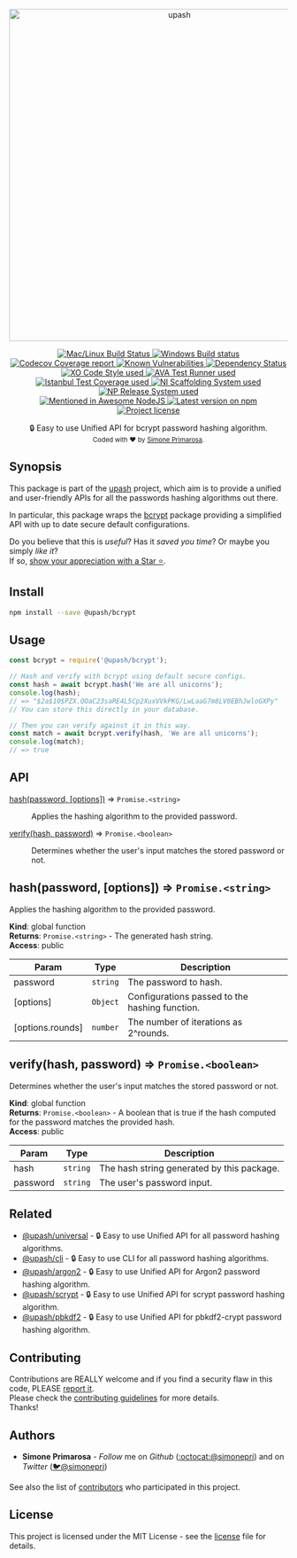 <p align="center">
  <a href="https://github.com/simonepri/upash">
    <img src="https://github.com/simonepri/upash/raw/master/media/upash.png" alt="upash" width="600"/>
  </a>
</p>
<p align="center">
  <!-- CI - TravisCI -->
  <a href="https://travis-ci.org/simonepri/upash-bcrypt">
    <img src="https://img.shields.io/travis/simonepri/upash-bcrypt/master.svg?label=MacOS%20%26%20Linux" alt="Mac/Linux Build Status" />
  </a>
  <!-- CI - AppVeyor -->
  <a href="https://ci.appveyor.com/project/simonepri/upash-bcrypt">
    <img src="https://img.shields.io/appveyor/ci/simonepri/upash-bcrypt/master.svg?label=Windows" alt="Windows Build status" />
  </a>
  <!-- Coverage - Codecov -->
  <a href="https://codecov.io/gh/simonepri/upash-bcrypt">
    <img src="https://img.shields.io/codecov/c/github/simonepri/upash-bcrypt/master.svg" alt="Codecov Coverage report" />
  </a>
  <!-- DM - Snyk -->
  <a href="https://snyk.io/test/github/simonepri/upash-bcrypt?targetFile=package.json">
    <img src="https://snyk.io/test/github/simonepri/upash-bcrypt/badge.svg?targetFile=package.json" alt="Known Vulnerabilities" />
  </a>
  <!-- DM - David -->
  <a href="https://david-dm.org/simonepri/upash-bcrypt">
    <img src="https://david-dm.org/simonepri/upash-bcrypt/status.svg" alt="Dependency Status" />
  </a>

  <br/>

  <!-- Code Style - XO-Prettier -->
  <a href="https://github.com/xojs/xo">
    <img src="https://img.shields.io/badge/code_style-XO+Prettier-5ed9c7.svg" alt="XO Code Style used" />
  </a>
  <!-- Test Runner - AVA -->
  <a href="https://github.com/avajs/ava">
    <img src="https://img.shields.io/badge/test_runner-AVA-fb3170.svg" alt="AVA Test Runner used" />
  </a>
  <!-- Test Coverage - Istanbul -->
  <a href="https://github.com/istanbuljs/nyc">
    <img src="https://img.shields.io/badge/test_coverage-NYC-fec606.svg" alt="Istanbul Test Coverage used" />
  </a>
  <!-- Init - ni -->
  <a href="https://github.com/simonepri/ni">
    <img src="https://img.shields.io/badge/initialized_with-ni-e74c3c.svg" alt="NI Scaffolding System used" />
  </a>
  <!-- Release - np -->
  <a href="https://github.com/sindresorhus/np">
    <img src="https://img.shields.io/badge/released_with-np-6c8784.svg" alt="NP Release System used" />
  </a>

  <br/>

  <!-- Mentioned - Awesome NodeJS -->
  <a href="https://github.com/sindresorhus/awesome-nodejs#security">
    <img src="https://awesome.re/mentioned-badge.svg" alt="Mentioned in Awesome NodeJS" />
  </a>
  <!-- Version - npm -->
  <a href="https://www.npmjs.com/package/@upash/bcrypt">
    <img src="https://img.shields.io/npm/v/@upash/bcrypt.svg" alt="Latest version on npm" />
  </a>
  <!-- License - MIT -->
  <a href="https://github.com/simonepri/upash-bcrypt/tree/master/license">
    <img src="https://img.shields.io/github/license/simonepri/upash-bcrypt.svg" alt="Project license" />
  </a>
</p>
<p align="center">
  🔒 Easy to use Unified API for bcrypt password hashing algorithm.

  <br/>

  <sub>
    Coded with ❤️ by <a href="#authors">Simone Primarosa</a>.
  </sub>
</p>

## Synopsis
This package is part of the [upash][upash] project,
which aim is to provide a unified and user-friendly APIs for all the passwords
hashing algorithms out there.  

In particular, this package wraps the [bcrypt][npm:bcrypt]
package providing a simplified API with up to date secure default configurations.

Do you believe that this is *useful*?
Has it *saved you time*?
Or maybe you simply *like it*?  
If so, [show your appreciation with a Star ⭐️][start].

## Install
```bash
npm install --save @upash/bcrypt
```

## Usage
```js
const bcrypt = require('@upash/bcrypt');

// Hash and verify with bcrypt using default secure configs.
const hash = await bcrypt.hash('We are all unicorns');
console.log(hash);
// => "$2a$10$PZX.QOaC23saRE4L5Cp2XuxVVkPKG/LwLaaG7m8LV0EBhJwloGXPy"
// You can store this directly in your database.

// Then you can verify against it in this way.
const match = await bcrypt.verify(hash, 'We are all unicorns');
console.log(match);
// => true
```

## API
<dl>
<dt><a href="#hash">hash(password, [options])</a> ⇒ <code>Promise.&lt;string&gt;</code></dt>
<dd><p>Applies the hashing algorithm to the provided password.</p>
</dd>
<dt><a href="#verify">verify(hash, password)</a> ⇒ <code>Promise.&lt;boolean&gt;</code></dt>
<dd><p>Determines whether the user&#39;s input matches the stored password or not.</p>
</dd>
</dl>

<a name="hash"></a>

## hash(password, [options]) ⇒ <code>Promise.&lt;string&gt;</code>
Applies the hashing algorithm to the provided password.

**Kind**: global function  
**Returns**: <code>Promise.&lt;string&gt;</code> - The generated hash string.  
**Access**: public  

| Param | Type | Description |
| --- | --- | --- |
| password | <code>string</code> | The password to hash. |
| [options] | <code>Object</code> | Configurations passed to the hashing function. |
| [options.rounds] | <code>number</code> | The number of iterations as 2^rounds. |

<a name="verify"></a>

## verify(hash, password) ⇒ <code>Promise.&lt;boolean&gt;</code>
Determines whether the user's input matches the stored password or not.

**Kind**: global function  
**Returns**: <code>Promise.&lt;boolean&gt;</code> - A boolean that is true if the hash computed for
the password matches the provided hash.  
**Access**: public  

| Param | Type | Description |
| --- | --- | --- |
| hash | <code>string</code> | The hash string generated by this package. |
| password | <code>string</code> | The user's password input. |

## Related
- [@upash/universal][universal] -
🔒 Easy to use Unified API for all password hashing algorithms.
- [@upash/cli][cli] -
🔒 Easy to use CLI for all password hashing algorithms.
- [@upash/argon2][argon2] -
🔒 Easy to use Unified API for Argon2 password hashing algorithm.
- [@upash/scrypt][scrypt] -
🔒 Easy to use Unified API for scrypt password hashing algorithm.
- [@upash/pbkdf2][pbkdf2] -
🔒 Easy to use Unified API for pbkdf2-crypt password hashing algorithm.

## Contributing
Contributions are REALLY welcome and if you find a security flaw in this code,
PLEASE [report it][new issue].  
Please check the [contributing guidelines][contributing] for more details.  
Thanks!

## Authors
- **Simone Primarosa** - *Follow* me on
*Github* ([:octocat:@simonepri][github:simonepri]) and on
*Twitter* ([🐦@simonepri][twitter:simonepri])

See also the list of [contributors][contributors] who participated in this project.

## License
This project is licensed under the MIT License - see the [license][license] file for details.

<!-- Links -->
[upash]: https://github.com/simonepri/upash

[start]: https://github.com/simonepri/upash-bcrypt#start-of-content
[new issue]: https://github.com/simonepri/upash-bcrypt/issues/new
[contributors]: https://github.com/simonepri/upash-bcrypt/contributors

[license]: https://github.com/simonepri/upash-bcrypt/tree/master/license
[contributing]: https://github.com/simonepri/upash-bcrypt/tree/master/.github/contributing.md

[universal]: https://github.com/simonepri/upash-universal
[cli]: https://github.com/simonepri/upash-cli
[argon2]: https://github.com/simonepri/upash-argon2
[scrypt]: https://github.com/simonepri/upash-scrypt
[pbkdf2]: https://github.com/simonepri/upash-pbkdf2

[npm:bcrypt]: https://www.npmjs.com/package/bcrypt

[github:simonepri]: https://github.com/simonepri
[twitter:simonepri]: http://twitter.com/intent/user?screen_name=simoneprimarosa
